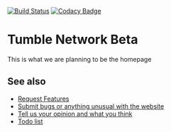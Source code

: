 [![Build Status](https://travis-ci.org/tumblenet/tumblenet-home-beta.svg?branch=master)](https://travis-ci.org/tumblenet/tumblenet-home-beta)
[![Codacy Badge](https://api.codacy.com/project/badge/Grade/18cbb1b419b24ed2bb2ce9f3cad56d8d)](https://www.codacy.com/app/tumblegamer/tumblenet-home-beta?utm_source=github.com&amp;utm_medium=referral&amp;utm_content=tumblenet/tumblenet-home-beta&amp;utm_campaign=Badge_Grade)
# Tumble Network Beta
This is what we are planning to be the homepage

## See also
* [Request Features][features]
* [Submit bugs or anything unusual with the website][issues]
* [Tell us your opinion and what you think][feedback]
* [Todo list][todo]


[issues]: https://github.com/tumblenet/tumblenet-home-beta/issues/new
[features]: #15
[feedback]: #16
[todo]: #17

